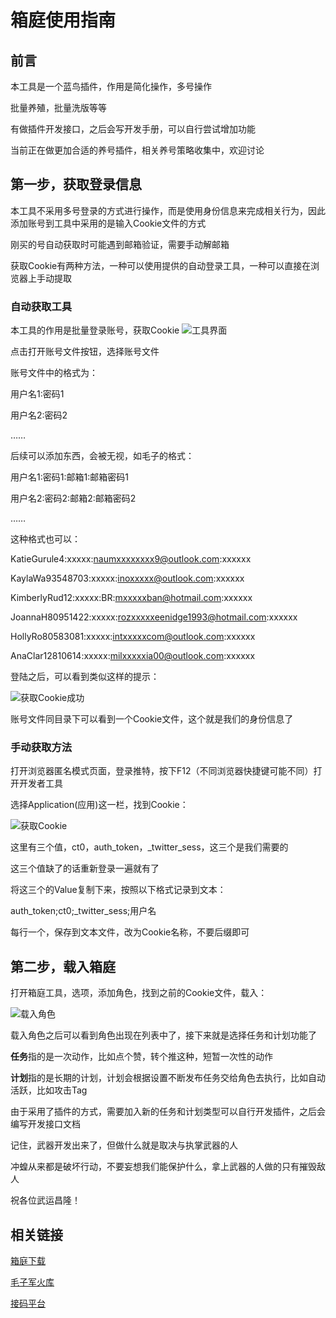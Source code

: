 # 箱庭使用指南
## 前言
本工具是一个蓝鸟插件，作用是简化操作，多号操作

批量养殖，批量洗版等等

有做插件开发接口，之后会写开发手册，可以自行尝试增加功能

当前正在做更加合适的养号插件，相关养号策略收集中，欢迎讨论

## 第一步，获取登录信息
本工具不采用多号登录的方式进行操作，而是使用身份信息来完成相关行为，因此添加账号到工具中采用的是输入Cookie文件的方式

刚买的号自动获取时可能遇到邮箱验证，需要手动解邮箱

获取Cookie有两种方法，一种可以使用提供的自动登录工具，一种可以直接在浏览器上手动提取

### 自动获取工具
本工具的作用是批量登录账号，获取Cookie
![工具界面](https://github.com/MengLuwa/XiangTing/blob/master/Image/自动登录工具界面.png)

点击打开账号文件按钮，选择账号文件

账号文件中的格式为：

用户名1:密码1

用户名2:密码2

……

后续可以添加东西，会被无视，如毛子的格式：

用户名1:密码1:邮箱1:邮箱密码1

用户名2:密码2:邮箱2:邮箱密码2

……

这种格式也可以：

KatieGurule4:xxxxx:naumxxxxxxxx9@outlook.com:xxxxxx

KaylaWa93548703:xxxxx:inoxxxxx@outlook.com:xxxxxx

KimberlyRud12:xxxxx:BR:mxxxxxban@hotmail.com:xxxxxx

JoannaH80951422:xxxxx:rozxxxxxeenidge1993@hotmail.com:xxxxxx

HollyRo80583081:xxxxx:intxxxxxcom@outlook.com:xxxxxx

AnaClar12810614:xxxxx:milxxxxxia00@outlook.com:xxxxxx

登陆之后，可以看到类似这样的提示：

![获取Cookie成功](https://github.com/MengLuwa/XiangTing/blob/master/Image/获取Cookie成功.png)

账号文件同目录下可以看到一个Cookie文件，这个就是我们的身份信息了

### 手动获取方法
打开浏览器匿名模式页面，登录推特，按下F12（不同浏览器快捷键可能不同）打开开发者工具

选择Application(应用)这一栏，找到Cookie：

![获取Cookie](https://github.com/MengLuwa/XiangTing/blob/master/Image/获取Cookie.png)

这里有三个值，ct0，auth_token，_twitter_sess，这三个是我们需要的

这三个值缺了的话重新登录一遍就有了

将这三个的Value复制下来，按照以下格式记录到文本：

auth_token;ct0;_twitter_sess;用户名

每行一个，保存到文本文件，改为Cookie名称，不要后缀即可

## 第二步，载入箱庭
打开箱庭工具，选项，添加角色，找到之前的Cookie文件，载入：

![载入角色](https://github.com/MengLuwa/XiangTing/blob/master/Image/载入角色.png)

载入角色之后可以看到角色出现在列表中了，接下来就是选择任务和计划功能了

**任务**指的是一次动作，比如点个赞，转个推这种，短暂一次性的动作

**计划**指的是长期的计划，计划会根据设置不断发布任务交给角色去执行，比如自动活跃，比如攻击Tag

由于采用了插件的方式，需要加入新的任务和计划类型可以自行开发插件，之后会编写开发接口文档

记住，武器开发出来了，但做什么就是取决与执掌武器的人

冲蝗从来都是破坏行动，不要妄想我们能保护什么，拿上武器的人做的只有摧毁敌人

祝各位武运昌隆！

## 相关链接
[箱庭下载](https://github.com/MengLuwa/XiangTing/releases/tag/箱庭v1.0.0)

[毛子军火库](https://accsmarket.com)

[接码平台](https://smspva.com)
